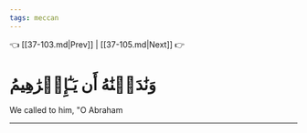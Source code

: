 ```yaml
---
tags: meccan
---
```


👈 [[37-103.md|Prev]] | [[37-105.md|Next]] 👉

# وَنَٰدَيۡنَٰهُ أَن يَـٰٓإِبۡرَٰهِيمُ

We called to him, "O Abraham

---

